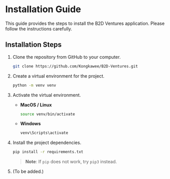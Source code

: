 # Installation Guide
This guide provides the steps to install the B2D Ventures application. Please follow the instructions carefully.

## Installation Steps

1. Clone the repository from GitHub to your computer.
    ```bash
    git clone https://github.com/Kongkawee/B2D-Ventures.git
    ```

2. Create a virtual environment for the project.
    ```bash
    python -m venv venv
    ```

3. Activate the virtual environment.
    - **MacOS / Linux**
        ```bash
        source venv/bin/activate 
        ```
    - **Windows**
        ```bash
        venv\Scripts\activate
        ```

4. Install the project dependencies.
    ```bash
    pip install -r requirements.txt
    ```
    > **Note**: If `pip` does not work, try `pip3` instead.

5. (To be added.)
